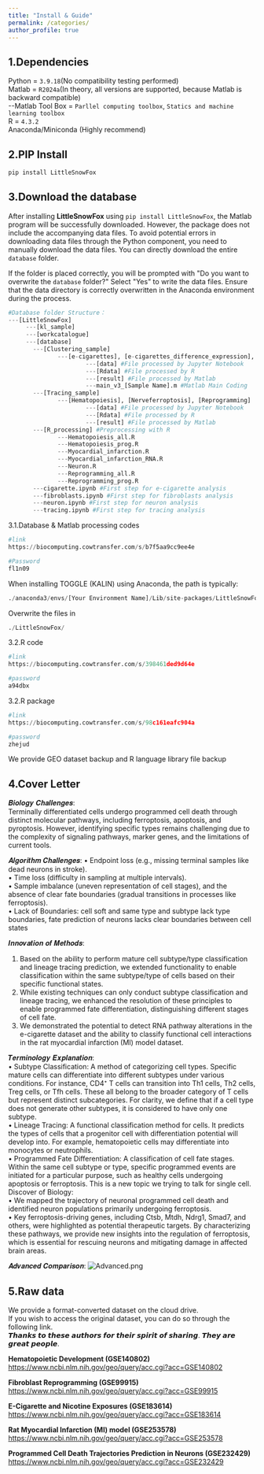 ```yaml
---
title: "Install & Guide"
permalink: /categories/
author_profile: true
---
```




1.Dependencies
---
Python = `3.9.18`(No compatibility testing performed)  
Matlab = `R2024a`(In theory, all versions are supported, because Matlab is backward compatible)   
    --Matlab Tool Box = `Parllel computing toolbox`, `Statics and machine learning toolbox`    
R = `4.3.2`  
Anaconda/Miniconda (Highly recommend)  
  
  
2.PIP Install
---
```python
pip install LittleSnowFox
```  


3.Download the database
---


After installing **LittleSnowFox** using `pip install LittleSnowFox`, the Matlab program will be successfully downloaded. However, the package does not include the accompanying data files. To avoid potential errors in downloading data files through the Python component, you need to manually download the data files. You can directly download the entire `database` folder.

If the folder is placed correctly, you will be prompted with "Do you want to overwrite the `database` folder?" Select "Yes" to write the data files. Ensure that the data directory is correctly overwritten in the Anaconda environment during the process.

```python
#Database folder Structure：
---[LittleSnowFox]
     ---[kl_sample]
     ---[workcatalogue]
     ---[database]
       ---[Clustering_sample]
              ---[e-cigarettes], [e-cigarettes_difference_expression], [fibroblasts]
                      ---[data] #File processed by Jupyter Notebook
                      ---[Rdata] #File processed by R
                      ---[result] #File processed by Matlab
                      ---main_v3_[Sample Name].m #Matlab Main Coding
       ---[Tracing_sample] 
              ---[Hematopoiesis], [Nerveferroptosis], [Reprogramming]
                      ---[data] #File processed by Jupyter Notebook
                      ---[Rdata] #File processed by R
                      ---[result] #File processed by Matlab
       ---[R_processing] #Preprocessing with R
              ---Hematopoiesis_all.R
              ---Hematopoiesis_prog.R
              ---Myocardial_infarction.R
              ---Myocardial_infarction_RNA.R
              ---Neuron.R
              ---Reprogramming_all.R
              ---Reprogramming_prog.R
       ---cigarette.ipynb #First step for e-cigarette analysis
       ---fibroblasts.ipynb #First step for fibroblasts analysis
       ---neuron.ipynb #First step for neuron analysis
       ---tracing.ipynb #First step for tracing analysis
```   


3.1.Database & Matlab processing codes

```python
#link
https://biocomputing.cowtransfer.com/s/b7f5aa9cc9ee4e

#Password  
fl1n09
```

When installing TOGGLE (KALIN) using Anaconda, the path is typically:  

```python
./anaconda3/envs/[Your Environment Name]/Lib/site-packages/LittleSnowFox
```

Overwrite the files in 

```python
./LittleSnowFox/
```


3.2.R code

```python
#link
https://biocomputing.cowtransfer.com/s/398461ded9d64e

#password
a94dbx
```

3.2.R package

```python
#link
https://biocomputing.cowtransfer.com/s/98c161eafc904a

#password
zhejud
```

We provide GEO dataset backup and R language library file backup


4.Cover Letter
---  
𝑩𝒊𝒐𝒍𝒐𝒈𝒚 𝑪𝒉𝒂𝒍𝒍𝒆𝒏𝒈𝒆𝒔:    
Terminally differentiated cells undergo programmed cell death through distinct molecular pathways, including ferroptosis, apoptosis, and pyroptosis. However, identifying specific types remains challenging due to the complexity of signaling pathways, marker genes, and the limitations of current tools.   

𝑨𝒍𝒈𝒐𝒓𝒊𝒕𝒉𝒎 𝑪𝒉𝒂𝒍𝒍𝒆𝒏𝒈𝒆𝒔:
•	Endpoint loss (e.g., missing terminal samples like dead neurons in stroke).  
•	Time loss (difficulty in sampling at multiple intervals).  
•	Sample imbalance (uneven representation of cell stages), and the absence of clear fate boundaries (gradual transitions in processes like ferroptosis).   
•	Lack of Boundaries: cell soft and same type and subtype lack type boundaries, fate prediction of neurons lacks clear boundaries between cell states  

𝑰𝒏𝒏𝒐𝒗𝒂𝒕𝒊𝒐𝒏 𝒐𝒇 𝑴𝒆𝒕𝒉𝒐𝒅𝒔:
1.	Based on the ability to perform mature cell subtype/type classification and lineage tracing prediction, we extended functionality to enable classification within the same subtype/type of cells based on their specific functional states.  
2.	While existing techniques can only conduct subtype classification and lineage tracing, we enhanced the resolution of these principles to enable programmed fate differentiation, distinguishing different stages of cell fate.  
3.	We demonstrated the potential to detect RNA pathway alterations in the e-cigarette dataset and the ability to classify functional cell interactions in the rat myocardial infarction (MI) model dataset.  

𝑻𝒆𝒓𝒎𝒊𝒏𝒐𝒍𝒐𝒈𝒚 𝑬𝒙𝒑𝒍𝒂𝒏𝒂𝒕𝒊𝒐𝒏:  
•	Subtype Classification: A method of categorizing cell types. Specific mature cells can differentiate into different subtypes under various conditions. For instance, CD4⁺ T cells can transition into Th1 cells, Th2 cells, Treg cells, or Tfh cells. These all belong to the broader category of T cells but represent distinct subcategories. For clarity, we define that if a cell type does not generate other subtypes, it is considered to have only one subtype.  
•	Lineage Tracing: A functional classification method for cells. It predicts the types of cells that a progenitor cell with differentiation potential will develop into. For example, hematopoietic cells may differentiate into monocytes or neutrophils.  
•	Programmed Fate Differentiation: A classification of cell fate stages. Within the same cell subtype or type, specific programmed events are initiated for a particular purpose, such as healthy cells undergoing apoptosis or ferroptosis. This is a new topic we trying to talk for single cell.
Discover of Biology:  
•	We mapped the trajectory of neuronal programmed cell death and identified neuron populations primarily undergoing ferroptosis.  
•	Key ferroptosis-driving genes, including Ctsb, Mtdh, Ndrg1, Smad7, and others, were highlighted as potential therapeutic targets. By characterizing these pathways, we provide new insights into the regulation of ferroptosis, which is essential for rescuing neurons and mitigating damage in affected brain areas.  

𝑨𝒅𝒗𝒂𝒏𝒄𝒆𝒅 𝑪𝒐𝒎𝒑𝒂𝒓𝒊𝒔𝒐𝒏: 
<img src="https://raw.githubusercontent.com/FullBlackWolf/ATPX4869/refs/heads/master/assets/images/Advanced.png" 
     alt="Advanced.png" 
     title="Advanced.png">



  
5.Raw data
---
We provide a format-converted dataset on the cloud drive.  
If you wish to access the original dataset, you can do so through the following link.  
𝙏𝙝𝙖𝙣𝙠𝙨 𝙩𝙤 𝙩𝙝𝙚𝙨𝙚 𝙖𝙪𝙩𝙝𝙤𝙧𝙨 𝙛𝙤𝙧 𝙩𝙝𝙚𝙞𝙧 𝙨𝙥𝙞𝙧𝙞𝙩 𝙤𝙛 𝙨𝙝𝙖𝙧𝙞𝙣𝙜. 𝙏𝙝𝙚𝙮 𝙖𝙧𝙚 𝙜𝙧𝙚𝙖𝙩 𝙥𝙚𝙤𝙥𝙡𝙚.    
  
**Hematopoietic Development (GSE140802)**  
https://www.ncbi.nlm.nih.gov/geo/query/acc.cgi?acc=GSE140802  

  
**Fibroblast Reprogramming (GSE99915)**    
https://www.ncbi.nlm.nih.gov/geo/query/acc.cgi?acc=GSE99915  

    
**E-Cigarette and Nicotine Exposures (GSE183614)**   
https://www.ncbi.nlm.nih.gov/geo/query/acc.cgi?acc=GSE183614  
  
    
**Rat Myocardial Infarction (MI) model (GSE253578)**  
https://www.ncbi.nlm.nih.gov/geo/query/acc.cgi?acc=GSE253578  

**Programmed Cell Death Trajectories Prediction in Neurons (GSE232429)**   
https://www.ncbi.nlm.nih.gov/geo/query/acc.cgi?acc=GSE232429  
  

